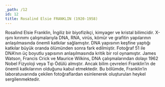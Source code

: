 ```yaml
---
_path: /12
id: 12
title: Rosalind Elsie FRANKLIN (1920-1958)
---
```


Rosalind Elsie Franklin, İngiliz bir biyofizikçi, kimyager ve kristal bilimcidir. X-ışını kırınımı çalışmalarıyla DNA, RNA, virüs, kömür ve grafitin yapılarının anlaşılmasında önemli katkılar sağlamıştır. DNA yapısının keşfine yaptığı katkılar büyük oranda ölümünden sonra fark edilmiştir. Fotoğraf 51 ile DNA’nın üç boyutlu yapısının anlaşılmasında kritik bir rol oynamıştır. James Watson, Francis Crick ve Maurice Wilkins, DNA çalışmalarından dolayı 1962 Nobel Fizyoloji veya Tıp Ödülü almıştır. Ancak bilim çevreleri Franklin’in de önemli katkılarının olduğunu kabul etmektedir. Bu bölümde, Franklin’in laboratuvarında çekilen fotoğraflardan esinlenerek oluşturulan heykel sergilenmektedir.